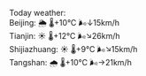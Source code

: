 Today weather:  
Beijing: 🌦   🌡️+10°C 🌬️↓15km/h  
Tianjin: ☀️   🌡️+12°C 🌬️↘26km/h  
Shijiazhuang: ☀️   🌡️+9°C 🌬️↘15km/h  
Tangshan: 🌧   🌡️+10°C 🌬️→21km/h  
